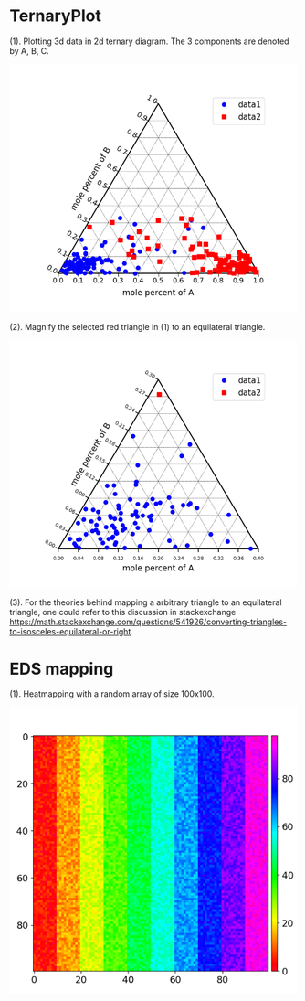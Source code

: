 # TernaryPlot
(1). Plotting 3d data in 2d ternary diagram. The 3 components are denoted by A, B, C.
<p align="center">
  <img src="https://github.com/Chuangye-Wang/TernaryPlot/blob/main/examples_figure1.png" width="600" alt="Phase Diagram">
</p>

(2). Magnify the selected red triangle in (1) to an equilateral triangle.
<p align="center">
  <img src="https://github.com/Chuangye-Wang/TernaryPlot/blob/main/examples_figure1_zoom-in.png" width="600" alt="Phase Diagram">
</p>

(3). For the theories behind mapping a arbitrary triangle to an equilateral triangle, one could refer to this discussion in stackexchange https://math.stackexchange.com/questions/541926/converting-triangles-to-isosceles-equilateral-or-right

# EDS mapping
(1). Heatmapping with a random array of size 100x100.
<p align="center">
  <img src="https://github.com/Chuangye-Wang/TernaryPlot/blob/main/EDS-figure.png" width="600" alt="Phase Diagram">
</p>
